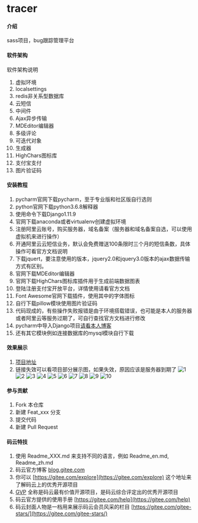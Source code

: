 # tracer

#### 介绍
sass项目，bug跟踪管理平台

#### 软件架构
软件架构说明
1.  虚拟环境
2.  localsettings
3.  redis非关系型数据库
4.  云短信
5.  中间件
6.  Ajax异步传输
7.  MDEditor编辑器
8.  多级评论
9.  可迭代对象
10. 生成器
11. HighChars图标库
12. 支付宝支付
13. 图片验证码

#### 安装教程

1.  pycharm官网下载pycharm，至于专业版和社区版自行选则
2.  python官网下载python3.6.8解释器
3.  使用命令下载Django1.11.9
4.  官网下载anaconda或者virtualenv创建虚拟环境
5.  注册阿里云账号，购买服务器，域名备案（服务器和域名备案自选，可以使用虚拟机来进行操作）
6.  开通阿里云云短信业务，默认会免费赠送100条限时三个月的短信条数，具体操作可看官方文档说明
7.  下载jquert，要注意使用的版本，jquery2.0和jquery3.0版本的ajax数据传输方式有区别。
8.  官网下载MDEditor编辑器
9.  官网下载HighChars图标库插件用于生成前端数据图表
10. 登陆注册支付宝开放平台，详情使用请看官方文档
11. Font Awesome官网下载插件，使用其中的字体图标
12. 自行下载pillow模块使用图片验证码
13. 代码现成的，有些操作失败报错是由于环境搭载错误，也可能是本人的服务器或者阿里云等服务过期了，可自行查找官方文档进行修改
14. pycharm中导入Django项目[请看本人博客](https://www.cnblogs.com/wylshkjj/p/11983596.html)
15. 还有其它模块例如连接数据库的mysql模块自行下载

#### 效果展示

1.  [项目地址](http://www.bzboy.info/)
2.  链接失效可以看项目部分展示图，如果失效，原因应该是服务器到期了
![1](https://images.gitee.com/uploads/images/2020/0919/152409_0f004788_2221473.jpeg "tracer1.JPG")
![2](https://images.gitee.com/uploads/images/2020/0919/152441_7aa245fc_2221473.jpeg "tracer2.JPG")
![3](https://images.gitee.com/uploads/images/2020/0919/152501_8a944c4c_2221473.jpeg "tracer3.JPG")
![4](https://images.gitee.com/uploads/images/2020/0919/152534_f5157540_2221473.jpeg "tracer4.JPG")
![5](https://images.gitee.com/uploads/images/2020/0919/152548_c7d1df1c_2221473.jpeg "tracer5.JPG")
![6](https://images.gitee.com/uploads/images/2020/0919/152606_62d03deb_2221473.jpeg "tracer6.JPG")
![7](https://images.gitee.com/uploads/images/2020/0919/152619_87d52325_2221473.jpeg "tracer7.JPG")
![8](https://images.gitee.com/uploads/images/2020/0919/152634_1a3fc1c6_2221473.jpeg "tracer8.JPG")
![9](https://images.gitee.com/uploads/images/2020/0919/152652_c491ce83_2221473.jpeg "tracer9.JPG")
![10](https://images.gitee.com/uploads/images/2020/0919/152707_1b38b886_2221473.jpeg "tracer10.JPG")











#### 参与贡献

1.  Fork 本仓库
2.  新建 Feat_xxx 分支
3.  提交代码
4.  新建 Pull Request


#### 码云特技

1.  使用 Readme\_XXX.md 来支持不同的语言，例如 Readme\_en.md, Readme\_zh.md
2.  码云官方博客 [blog.gitee.com](https://blog.gitee.com)
3.  你可以 [https://gitee.com/explore](https://gitee.com/explore) 这个地址来了解码云上的优秀开源项目
4.  [GVP](https://gitee.com/gvp) 全称是码云最有价值开源项目，是码云综合评定出的优秀开源项目
5.  码云官方提供的使用手册 [https://gitee.com/help](https://gitee.com/help)
6.  码云封面人物是一档用来展示码云会员风采的栏目 [https://gitee.com/gitee-stars/](https://gitee.com/gitee-stars/)
